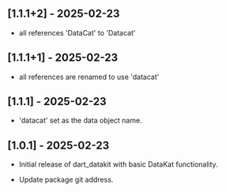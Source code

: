 ## [1.1.1+2] - 2025-02-23
- all references 'DataCat' to 'Datacat'

## [1.1.1+1] - 2025-02-23
- all references are renamed to use 'datacat'

## [1.1.1] - 2025-02-23
- 'datacat' set as the data object name.

## [1.0.1] - 2025-02-23
- Initial release of dart_datakit with basic DataKat functionality.
+ Update package git address.